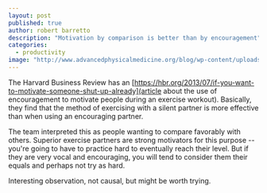 ```yaml
---
layout: post
published: true
author: robert barretto
description: "Motivation by comparison is better than by encouragement"
categories: 
  - productivity
image: "http://www.advancedphysicalmedicine.org/blog/wp-content/uploads/2013/03/Bad-Personal-Trainer.jpeg"
---
```


The Harvard Business Review has an [https://hbr.org/2013/07/if-you-want-to-motivate-someone-shut-up-already](article about the use of encouragement to motivate people during an exercise workout).  Basically, they find that the method of exercising with a silent partner is more effective than when using an encouraging partner.

The team interpreted this as people wanting to compare favorably with others. Superior exercise partners are strong motivators for this purpose -- you're going to have to practice hard to eventually reach their level. But if they are very vocal and encouraging, you will tend to consider them their equals and perhaps not try as hard.

Interesting observation, not causal, but might be worth trying. 
